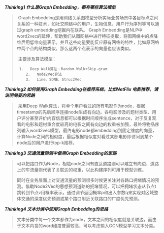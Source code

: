 ***Thinking1 什么是Graph  Embedding，都有哪些算法模型***

> ​	Graph Embedding是用网络关系图模型分析实际业务场景中各目标点之间关系的一种技术，如社交网络中的用户，生物信息，用户行为序列等可以通过graph embedding挖掘内在联系。	      	Graph Embedding是NLP中word2vec的延伸，帮助我们从图网络中进行特征提取，将图网络中的点降维后用低维向量表示，并且这些向量要能反应原有网络的特性，比如原网络中两个点的结构类似，那么这两个点表示的向量也应该类似。
>
> ​	主要涉及算法模型： 
>
>      1.   Deep Walk算法：Random Walk+Skip-gram
>         2.   Node2Vec算法
>         3.   Line、SDNE、Struc2Vec

***Thinking2 如何使用Graph  Embedding在推荐系统，比如NetFlix 电影推荐，请说明简要的思路***

> ​	 采用Deep Walk算法，将单个用户看过的所有电影作为node，根据timestamp的先后顺序连接node生成有向边。各电影涉及的题材类型、用户评分甚至评价内容信息都可以根据时间顺序生成sentence，对于反复观看的电影和题材重合度较高的电影之间有向边的权重被加强，最终将物品序列输入word2vec模型，最终电影node都embedding到固定维度的向量，计算Node之间的相似度，最后根据相似度对看过某部电影即访问到某个node后的用户进行top-k推荐。

***Thinking3 交通流量预测中使用Graph Embedding的思路***

>  	可以把路口作为Node，相临node之间有直达道路则可以建立有向边，道路上的车流量则代表了关联边的权重，以此构建序列可用于模型训练。
>
> ​	  同时在业务层面上对交通流量的预测很多时候更关注对各路口拥堵情况的预测。借助Node2Vec的思想预测道路的拥堵情况，可以把拥堵状态从节点t跳转到节点v用概率表示。通过调节返回概率p和出入参数q来实现对区域整体交通的深度优先预测或某个路口附近关联路口的广度优先预测。

***Thinking4 文本分类中使用Graph Embedding的思路***

> ​		文本分类中每一个文本都作为node，文本之间的相似度就是关联边，而由于文本内含的word维度普遍较高，可以考虑输入GCN模型学习文本分类。


